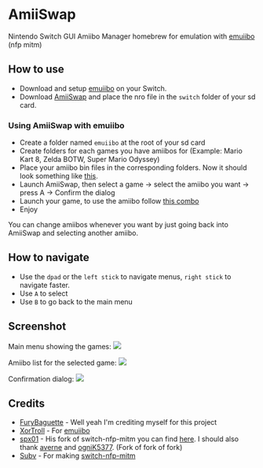 # AmiiSwap
Nintendo Switch GUI Amiibo Manager homebrew for emulation with [emuiibo](https://github.com/XorTroll/emuiibo) (nfp mitm)

## How to use
- Download and setup [emuiibo](https://github.com/XorTroll/emuiibo) on your Switch.
- Download [AmiiSwap](https://github.com/FuryBaguette/AmiiSwap/releases) and place the nro file in the `switch` folder of your sd card.

### Using AmiiSwap with emuiibo
- Create a folder named `emuiibo` at the root of your sd card
- Create folders for each games you have amiibos for (Example: Mario Kart 8, Zelda BOTW, Super Mario Odyssey)
- Place your amiibo bin files in the corresponding folders. Now it should look something like [this](https://github.com/FuryBaguette/AmiiSwap/blob/master/Screenshots/FolderPlacement.png).
- Launch AmiiSwap, then select a game -> select the amiibo you want -> press A -> Confirm the dialog
- Launch your game, to use the amiibo follow [this combo](https://github.com/XorTroll/emuiibo/tree/0.1#combos)
- Enjoy

You can change amiibos whenever you want by just going back into AmiiSwap and selecting another amiibo.

## How to navigate
- Use the `dpad` or the `left stick` to navigate menus, `right stick` to navigate faster.
- Use `A` to select
- Use `B` to go back to the main menu

## Screenshot
Main menu showing the games:
![](https://github.com/FuryBaguette/AmiiSwap/blob/master/Screenshots/MainScreen.jpg)

Amiibo list for the selected game:
![](https://github.com/FuryBaguette/AmiiSwap/blob/master/Screenshots/AmiiboList.jpg)

Confirmation dialog:
![](https://github.com/FuryBaguette/AmiiSwap/blob/master/Screenshots/UseAmiibo.jpg)

## Credits
- [FuryBaguette](https://github.com/FuryBaguette) - Well yeah I'm crediting myself for this project
- [XorTroll](https://github.com/XorTroll/) - For [emuiibo](https://github.com/XorTroll/emuiibo)
- [spx01](https://github.com/spx01) - His fork of switch-nfp-mitm you can find [here](https://github.com/spx01/switch-nfp-mitm). I should also thank [averne](https://github.com/averne/) and [ogniK5377](https://github.com/ogniK5377). (Fork of fork of fork)
- [Subv](https://github.com/Subv) - For making [switch-nfp-mitm](https://github.com/Subv/switch-nfp-mitm)
